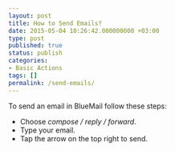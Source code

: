 ```yaml
---
layout: post
title: How to Send Emails?
date: 2015-05-04 10:26:42.000000000 +03:00
type: post
published: true
status: publish
categories:
- Basic Actions
tags: []
permalink: /send-emails/
---
```


To send an email in BlueMail follow these steps:

* Choose *compose / reply / forward*.
* Type your email.
* Tap the arrow on the top right to send.